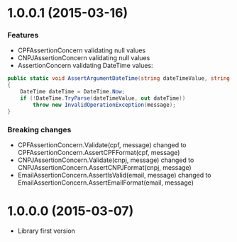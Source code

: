 
# 1.0.0.1 (2015-03-16)

### Features

* CPFAssertionConcern validating null values
* CNPJAssertionConcern validating null values
* AssertionConcern validating DateTime values: 

```c#
public static void AssertArgumentDateTime(string dateTimeValue, string message)
{
    DateTime dateTime = DateTime.Now;
    if (!DateTime.TryParse(dateTimeValue, out dateTime))
        throw new InvalidOperationException(message);
}
```

### Breaking changes

* CPFAssertionConcern.Validate(cpf, message) changed to CPFAssertionConcern.AssertCPFFormat(cpf, message)
* CNPJAssertionConcern.Validate(cnpj, message) changed to CNPJAssertionConcern.AssertCNPJFormat(cnpj, message)
* EmailAssertionConcern.AssertIsValid(email, message) changed to EmailAssertionConcern.AssertEmailFormat(email, message)

# 1.0.0.0 (2015-03-07)

* Library first version